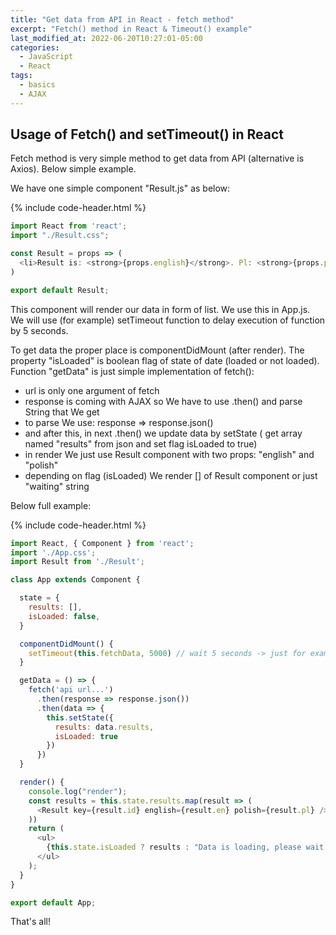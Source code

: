 ```yaml
---
title: "Get data from API in React - fetch method"
excerpt: "Fetch() method in React & Timeout() example"
last_modified_at: 2022-06-20T10:27:01-05:00
categories:
  - JavaScript
  - React
tags: 
  - basics
  - AJAX
---
```


<!-- short introduction -->
## Usage of Fetch() and setTimeout() in React 

Fetch method is very simple method to get data from API (alternative is Axios). Below simple example. 

We have one simple component "Result.js" as below:

{% include code-header.html %}
```js
import React from 'react';
import "./Result.css";

const Result = props => (
  <li>Result is: <strong>{props.english}</strong>. Pl: <strong>{props.polish}</strong></li>
)

export default Result;
```

This component will render our data in form of list. We use this in App.js.
We will use (for example) setTimeout function to delay execution of function by 5 seconds.

To get data the proper place is componentDidMount (after render).
The property "isLoaded" is boolean flag of state of date (loaded or not loaded).
Function "getData" is just simple implementation of fetch():
- url is only one argument of fetch
- response is coming with AJAX so We have to use .then() and parse String that We get
- to parse We use: response => response.json()
- and after this, in next .then() we update data by setState ( get array named "results" from json and set flag isLoaded to true) 
- in render We just use Result component with two props: "english" and "polish"
- depending on flag (isLoaded) We render [] of Result component or just "waiting" string

Below full example:

{% include code-header.html %}
```js
import React, { Component } from 'react';
import './App.css';
import Result from './Result';

class App extends Component {

  state = {
    results: [],
    isLoaded: false,
  }

  componentDidMount() {
    setTimeout(this.fetchData, 5000) // wait 5 seconds -> just for example of timeout function
  }

  getData = () => {
    fetch('api url...')
      .then(response => response.json())
      .then(data => {
        this.setState({
          results: data.results,
          isLoaded: true
        })
      })
  }

  render() {
    console.log("render");
    const results = this.state.results.map(result => (
      <Result key={result.id} english={result.en} polish={result.pl} />
    ))
    return (
      <ul>
        {this.state.isLoaded ? results : "Data is loading, please wait..."}
      </ul>
    );
  }
}

export default App;
```


That's all!



